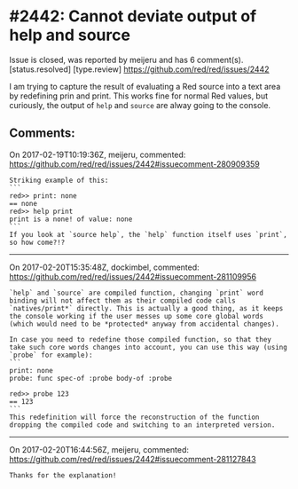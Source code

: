 
#2442: Cannot deviate output of help and source
================================================================================
Issue is closed, was reported by meijeru and has 6 comment(s).
[status.resolved] [type.review]
<https://github.com/red/red/issues/2442>

I am trying to  capture the result of evaluating a Red source into a text area by redefining prin and print. This works fine for normal Red values, but curiously, the output of `help`  and `source` are alway going to the console.


Comments:
--------------------------------------------------------------------------------

On 2017-02-19T10:19:36Z, meijeru, commented:
<https://github.com/red/red/issues/2442#issuecomment-280909359>

    Striking example of this:
    ```
    red>> print: none
    == none
    red>> help print
    print is a none! of value: none 
    ```
    If you look at `source help`, the `help` function itself uses `print`, so how come?!?

--------------------------------------------------------------------------------

On 2017-02-20T15:35:48Z, dockimbel, commented:
<https://github.com/red/red/issues/2442#issuecomment-281109956>

    `help` and `source` are compiled function, changing `print` word binding will not affect them as their compiled code calls `natives/print*` directly. This is actually a good thing, as it keeps the console working if the user messes up some core global words (which would need to be *protected* anyway from accidental changes).
    
    In case you need to redefine those compiled function, so that they take such core words changes into account, you can use this way (using `probe` for example):
    ```
    print: none
    probe: func spec-of :probe body-of :probe
    
    red>> probe 123
    == 123
    ```
    This redefinition will force the reconstruction of the function dropping the compiled code and switching to an interpreted version.

--------------------------------------------------------------------------------

On 2017-02-20T16:44:56Z, meijeru, commented:
<https://github.com/red/red/issues/2442#issuecomment-281127843>

    Thanks for the explanation!

